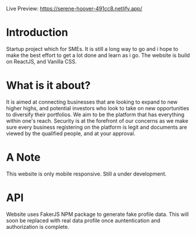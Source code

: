Live Preview: https://serene-hoover-491cc8.netlify.app/  

# Introduction
Startup project which for SMEs. It is still a long way to go and i hope to make the best effort to get a lot done and learn as i go. The website is build on ReactJS, and Vanilla CSS.

# What is it about?
It is aimed at connecting businesses that are looking to expand to new higher highs, and potential investors who look to take on new opportunities to diversify their portfolios. We aim to be the platform that has everything within one's reach. Security is at the forefront of our concerns as we make sure every business registering on the platform is legit and documents are viewed by the qualified people, and at your approval.

# A Note
This website is only mobile responsive. Still a under development.

# API
Website uses FakerJS NPM package to generate fake profile data. This will soon be replaced with real data profile once auntentication and authorization is complete.
